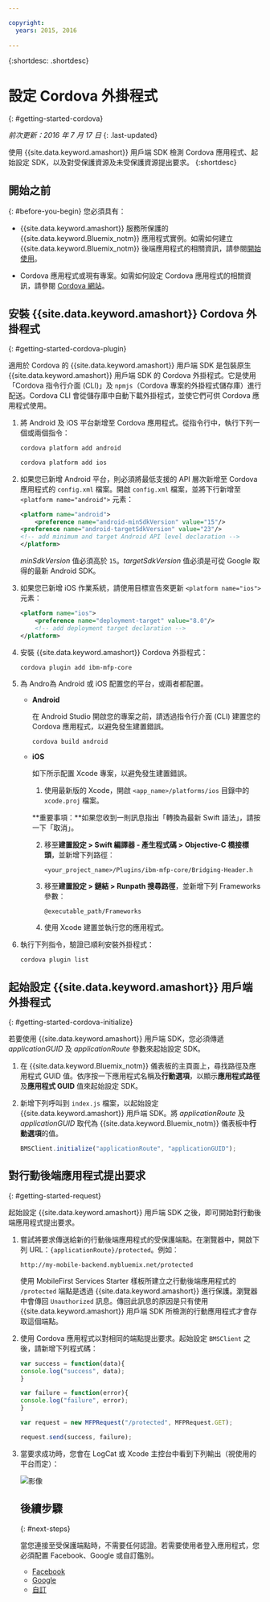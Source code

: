 ```yaml
---

copyright:
  years: 2015, 2016
  
---
```

{:shortdesc: .shortdesc}

# 設定 Cordova 外掛程式
{: #getting-started-cordova}

*前次更新：2016 年 7 月 17 日*
{: .last-updated}

使用 {{site.data.keyword.amashort}} 用戶端 SDK 檢測 Cordova 應用程式、起始設定 SDK，以及對受保護資源及未受保護資源提出要求。
{:shortdesc}

## 開始之前
{: #before-you-begin}
您必須具有：
* {{site.data.keyword.amashort}} 服務所保護的 {{site.data.keyword.Bluemix_notm}} 應用程式實例。如需如何建立 {{site.data.keyword.Bluemix_notm}} 後端應用程式的相關資訊，請參閱[開始使用](index.html)。





* Cordova 應用程式或現有專案。如需如何設定 Cordova 應用程式的相關資訊，請參閱 [Cordova 網站](https://cordova.apache.org/)。

## 安裝 {{site.data.keyword.amashort}} Cordova 外掛程式
{: #getting-started-cordova-plugin}

適用於 Cordova 的 {{site.data.keyword.amashort}} 用戶端 SDK 是包裝原生 {{site.data.keyword.amashort}} 用戶端 SDK 的 Cordova 外掛程式。它是使用「Cordova 指令行介面 (CLI)」及 `npmjs`（Cordova 專案的外掛程式儲存庫）進行配送。Cordova CLI 會從儲存庫中自動下載外掛程式，並使它們可供 Cordova 應用程式使用。

1. 將 Android 及 iOS 平台新增至 Cordova 應用程式。從指令行中，執行下列一個或兩個指令：

	```Bash
	cordova platform add android
	```

	```Bash
	cordova platform add ios
	```

1. 如果您已新增 Android 平台，則必須將最低支援的 API 層次新增至 Cordova 應用程式的 `config.xml` 檔案。開啟 `config.xml` 檔案，並將下行新增至 `<platform name="android">` 元素：

	```XML
	<platform name="android">  
		<preference name="android-minSdkVersion" value="15"/>
  	<preference name="android-targetSdkVersion" value="23"/>
  	<!-- add minimum and target Android API level declaration -->
	</platform>
	```

	*minSdkVersion* 值必須高於 `15`。*targetSdkVersion* 值必須是可從 Google 取得的最新 Android SDK。



1. 如果您已新增 iOS 作業系統，請使用目標宣告來更新 `<platform name="ios">` 元素：

	```XML
	<platform name="ios">
		<preference name="deployment-target" value="8.0"/>
		<!-- add deployment target declaration -->
	</platform>
	```

1. 安裝 {{site.data.keyword.amashort}} Cordova 外掛程式：

 	```Bash
	cordova plugin add ibm-mfp-core
	```

1. 為 Andro為 Android 或 iOS 配置您的平台，或兩者都配置。

	* **Android**

		在 Android Studio 開啟您的專案之前，請透過指令行介面 (CLI) 建置您的 Cordova 應用程式，以避免發生建置錯誤。

		```
		cordova build android
		```

	* **iOS**

		如下所示配置 Xcode 專案，以避免發生建置錯誤。

		1. 使用最新版的 Xcode，開啟 `<app_name>/platforms/ios` 目錄中的 `xcode.proj` 檔案。

		**重要事項：**如果您收到一則訊息指出「轉換為最新 Swift 語法」，請按一下「取消」。

		2. 移至**建置設定 > Swift 編譯器 - 產生程式碼 > Objective-C 橋接標頭**，並新增下列路徑：

			```
			<your_project_name>/Plugins/ibm-mfp-core/Bridging-Header.h
			```

		3. 移至**建置設定 > 鏈結 > Runpath 搜尋路徑**，並新增下列 Frameworks 參數：

			```
			@executable_path/Frameworks
			```

		4. 使用 Xcode 建置並執行您的應用程式。

1. 執行下列指令，驗證已順利安裝外掛程式：

	```Bash
	cordova plugin list
	```

## 起始設定 {{site.data.keyword.amashort}} 用戶端外掛程式
{: #getting-started-cordova-initialize}

若要使用 {{site.data.keyword.amashort}} 用戶端 SDK，您必須傳遞 *applicationGUID* 及 *applicationRoute* 參數來起始設定 SDK。

1. 在 {{site.data.keyword.Bluemix_notm}} 儀表板的主頁面上，尋找路徑及應用程式 GUID 值。依序按一下應用程式名稱及**行動選項**，以顯示**應用程式路徑**及**應用程式 GUID** 值來起始設定 SDK。

3. 新增下列呼叫到 `index.js` 檔案，以起始設定 {{site.data.keyword.amashort}} 用戶端 SDK。將 *applicationRoute* 及 *applicationGUID* 取代為 {{site.data.keyword.Bluemix_notm}} 儀表板中**行動選項**的值。

	```JavaScript
	BMSClient.initialize("applicationRoute", "applicationGUID");
	```

## 對行動後端應用程式提出要求
{: #getting-started-request}

起始設定 {{site.data.keyword.amashort}} 用戶端 SDK 之後，即可開始對行動後端應用程式提出要求。

1. 嘗試將要求傳送給新的行動後端應用程式的受保護端點。在瀏覽器中，開啟下列 URL：`{applicationRoute}/protected`。例如：

	```
	http://my-mobile-backend.mybluemix.net/protected
	```

	使用 MobileFirst Services Starter 樣板所建立之行動後端應用程式的 `/protected` 端點是透過 {{site.data.keyword.amashort}} 進行保護。瀏覽器中會傳回 `Unauthorized` 訊息。傳回此訊息的原因是只有使用 {{site.data.keyword.amashort}} 用戶端 SDK 所檢測的行動應用程式才會存取這個端點。



1. 使用 Cordova 應用程式以對相同的端點提出要求。起始設定 `BMSClient` 之後，請新增下列程式碼：

	```Javascript
	var success = function(data){
	console.log("success", data);
	}

	var failure = function(error){
	console.log("failure", error);
	}

	var request = new MFPRequest("/protected", MFPRequest.GET);

	request.send(success, failure);
	```

1. 當要求成功時，您會在 LogCat 或 Xcode 主控台中看到下列輸出（視使用的平台而定）：

	![影像](images/getting-started-android-success.png)

	## 後續步驟
	{: #next-steps}

	當您連接至受保護端點時，不需要任何認證。若需要使用者登入應用程式，您必須配置 Facebook、Google 或自訂鑑別。
	* [Facebook](facebook-auth-cordova.html)
	* [Google](google-auth-cordova.html)
	* [自訂](custom-auth-cordova.html)
